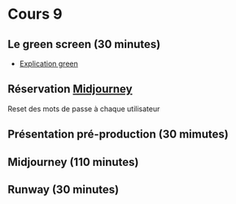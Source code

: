 # Cours 9


## Le green screen (30 minutes)
* [Explication green](https://cmontmorency365-my.sharepoint.com/:p:/g/personal/flpilote_cmontmorency_qc_ca/Ef03A9FT-YdOiXknjJVdRkQBlzZ3r3HL9orQbhAi1inuQg?e=Mdbw1f
) 
## Réservation [Midjourney](https://teamup.com/ks3j4jwsg8wvik7eh5)
Reset des mots de passe à chaque utilisateur 

## Présentation pré-production (30 mimutes)
## Midjourney (110 minutes)
## Runway (30 minutes)





